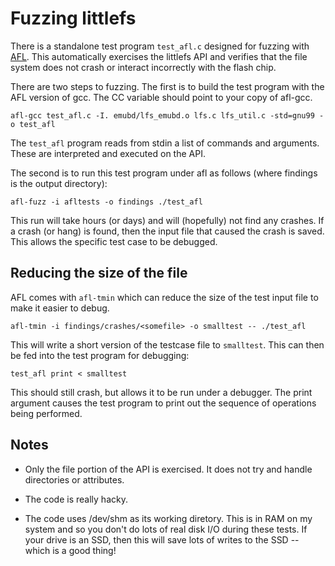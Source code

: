 # Fuzzing littlefs

There is a standalone test program `test_afl.c` designed for fuzzing with
[AFL](http://lcamtuf.coredump.cx/afl/). This automatically exercises the 
littlefs API and verifies that the file system does not crash or interact incorrectly
with the flash chip. 

There are two steps to fuzzing. The first is to build the test program with
the AFL version of gcc. The CC variable should point to your copy of afl-gcc.

```
afl-gcc test_afl.c -I. emubd/lfs_emubd.o lfs.c lfs_util.c -std=gnu99 -o test_afl
```

The `test_afl` program reads from stdin a list of commands
and arguments. These are interpreted and executed on the API. 

The second is to run this test program under afl as follows (where findings is 
the output directory):

```
afl-fuzz -i afltests -o findings ./test_afl
```

This run will take hours (or days) and will (hopefully) not find any crashes.
If a crash (or hang) is found, then the input file that caused the crash is 
saved. This allows the specific test case to be debugged.

## Reducing the size of the file

AFL comes with `afl-tmin` which can reduce the size of the test input file to
make it easier to debug.

```
afl-tmin -i findings/crashes/<somefile> -o smalltest -- ./test_afl
```

This will write a short version of the testcase file to `smalltest`. This can then be
fed into the test program for debugging:

```
test_afl print < smalltest
```

This should still crash, but allows it to be run under a debugger. The print argument
causes the test program to print out the sequence of operations being performed. 

## Notes

* Only the file portion of the API is exercised. It does not try and handle directories or attributes.

* The code is really hacky.

* The code uses /dev/shm as its working diretory. This is in RAM on my system and so you don't do lots
of real disk I/O during these tests. If your drive is an SSD, then this will save lots of writes to the 
SSD -- which is a good thing!

